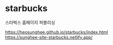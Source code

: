 # starbucks
스타벅스 홈페이지 퍼블리싱

https://heosunghee.github.io/starbucks/index.html  
https://sunghee-site-starbucks.netlify.app/
